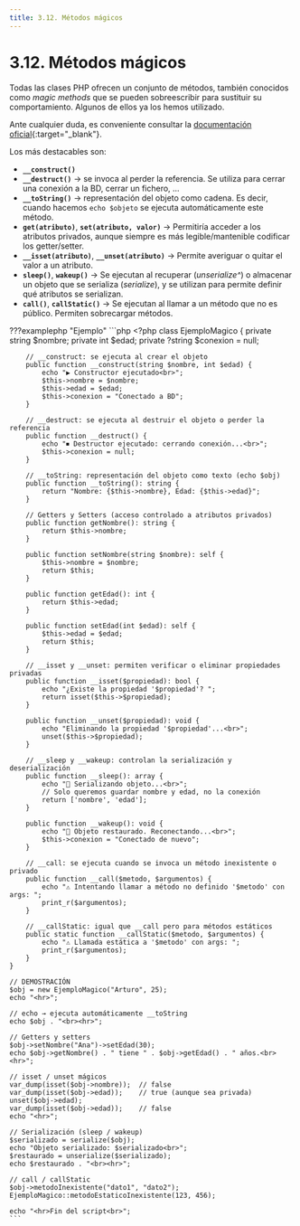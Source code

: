 ```yaml
---
title: 3.12. Métodos mágicos
---
```

# 3.12. Métodos mágicos

Todas las clases PHP ofrecen un conjunto de métodos, también conocidos como *magic methods* que se pueden sobreescribir para sustituir su comportamiento. Algunos de ellos ya los hemos utilizado.

Ante cualquier duda, es conveniente consultar la [documentación oficial](https://www.php.net/manual/es/language.oop5.magic.php){:target="_blank"}.

Los más destacables son:

- **`__construct()`**
- **`__destruct()`** → se invoca al perder la referencia. Se utiliza para cerrar una conexión a la BD, cerrar un fichero, ...
- **`__toString()`** → representación del objeto como cadena. Es decir, cuando hacemos `echo $objeto` se ejecuta automáticamente este método.
- **`get(atributo)`**, **`set(atributo, valor)`** → Permitiría acceder a los atributos privados, aunque siempre es más legible/mantenible codificar los getter/setter.
- **`__isset(atributo)`**, **`__unset(atributo)`** → Permite averiguar o quitar el valor a un atributo.
- **`sleep()`**, **`wakeup()`** → Se ejecutan al recuperar (*unserialize^*) o almacenar un objeto que se serializa (*serialize*), y se utilizan para permite definir qué atributos se serializan.
- **`call()`**, **`callStatic()`** → Se ejecutan al llamar a un método que no es público. Permiten sobrecargar métodos.

???examplephp "Ejemplo"
    ```php
    <?php
    class EjemploMagico {
        private string $nombre;
        private int $edad;
        private ?string $conexion = null;

        // __construct: se ejecuta al crear el objeto
        public function __construct(string $nombre, int $edad) {
            echo "▶ Constructor ejecutado<br>";
            $this->nombre = $nombre;
            $this->edad = $edad;
            $this->conexion = "Conectado a BD";
        }

        // __destruct: se ejecuta al destruir el objeto o perder la referencia
        public function __destruct() {
            echo "⏹ Destructor ejecutado: cerrando conexión...<br>";
            $this->conexion = null;
        }

        // __toString: representación del objeto como texto (echo $obj)
        public function __toString(): string {
            return "Nombre: {$this->nombre}, Edad: {$this->edad}";
        }

        // Getters y Setters (acceso controlado a atributos privados)
        public function getNombre(): string {
            return $this->nombre;
        }

        public function setNombre(string $nombre): self {
            $this->nombre = $nombre;
            return $this;
        }

        public function getEdad(): int {
            return $this->edad;
        }

        public function setEdad(int $edad): self {
            $this->edad = $edad;
            return $this;
        }

        // __isset y __unset: permiten verificar o eliminar propiedades privadas
        public function __isset($propiedad): bool {
            echo "¿Existe la propiedad '$propiedad'? ";
            return isset($this->$propiedad);
        }

        public function __unset($propiedad): void {
            echo "Eliminando la propiedad '$propiedad'...<br>";
            unset($this->$propiedad);
        }

        // __sleep y __wakeup: controlan la serialización y deserialización
        public function __sleep(): array {
            echo "💾 Serializando objeto...<br>";
            // Solo queremos guardar nombre y edad, no la conexión
            return ['nombre', 'edad'];
        }

        public function __wakeup(): void {
            echo "🔄 Objeto restaurado. Reconectando...<br>";
            $this->conexion = "Conectado de nuevo";
        }

        // __call: se ejecuta cuando se invoca un método inexistente o privado
        public function __call($metodo, $argumentos) {
            echo "⚠️ Intentando llamar a método no definido '$metodo' con args: ";
            print_r($argumentos);
        }

        // __callStatic: igual que __call pero para métodos estáticos
        public static function __callStatic($metodo, $argumentos) {
            echo "⚠️ Llamada estática a '$metodo' con args: ";
            print_r($argumentos);
        }
    }

    // DEMOSTRACIÓN
    $obj = new EjemploMagico("Arturo", 25);
    echo "<hr>";

    // echo → ejecuta automáticamente __toString
    echo $obj . "<br><hr>";

    // Getters y setters
    $obj->setNombre("Ana")->setEdad(30);
    echo $obj->getNombre() . " tiene " . $obj->getEdad() . " años.<br><hr>";

    // isset / unset mágicos
    var_dump(isset($obj->nombre));  // false
    var_dump(isset($obj->edad));    // true (aunque sea privada)
    unset($obj->edad);
    var_dump(isset($obj->edad));    // false
    echo "<hr>";

    // Serialización (sleep / wakeup)
    $serializado = serialize($obj);
    echo "Objeto serializado: $serializado<br>";
    $restaurado = unserialize($serializado);
    echo $restaurado . "<br><hr>";

    // call / callStatic
    $obj->metodoInexistente("dato1", "dato2");
    EjemploMagico::metodoEstaticoInexistente(123, 456);

    echo "<hr>Fin del script<br>";
    ```